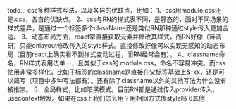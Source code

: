todo...
css多种样式写法，以及各自的优缺点，比如：
1、css用module.css还是.css，各自的优缺点。
2、css与RN的样式表不同，是静态的，面对不同场景的样式差异，是通过一个标签多个className还是类似RN那种通过style传入更加合适。
3、动态布局方面，react常直接获取元素并修改其样式，而RN好像（待调研）只能onlayout修改传入的style样式。直接修改好像可以实现无感知的动态布局（目前react上确实看不到样式变动过程，而RN经常会有）。
4、classname命名，RN样式表用法单一，且类似于css的.module.css，命名不容易冲突。而css使用非常多样化，比如子标签的classname是直接在父标签基础上&-xx，还是可以简写（项目中多种写法都有）。还有除了classname以外的其他写法为什么没有被推崇。
5、全局样式，比如暗黑模式。目前RN都是通过传入provider传入，usecontext触发。如果在css上我们怎么用？用相同方式传style吗
6其他